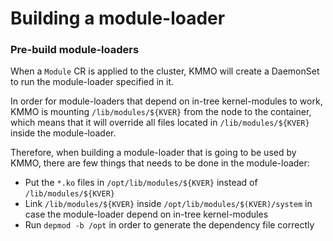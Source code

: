 # Building a module-loader

### Pre-build module-loaders

When a `Module` CR is applied to the cluster, KMMO will create a DaemonSet to run the module-loader specified in it.

In order for module-loaders that depend on in-tree kernel-modules to work, KMMO is mounting `/lib/modules/${KVER}` from the node to the container, which means that it will override all files located in `/lib/modules/${KVER}` inside the module-loader.

Therefore, when building a module-loader that is going to be used by KMMO, there are few things that needs to be done in the module-loader:
* Put the `*.ko` files in `/opt/lib/modules/${KVER}` instead of `/lib/modules/${KVER}`
* Link `/lib/modules/${KVER}` inside `/opt/lib/modules/$(KVER)/system` in case the module-loader depend on in-tree kernel-modules
* Run `depmod -b /opt` in order to generate the dependency file correctly
